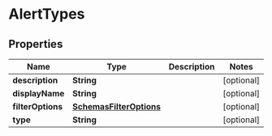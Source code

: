 # AlertTypes

## Properties
Name | Type | Description | Notes
------------ | ------------- | ------------- | -------------
**description** | **String** |  |  [optional]
**displayName** | **String** |  |  [optional]
**filterOptions** | [**SchemasFilterOptions**](SchemasFilterOptions.md) |  |  [optional]
**type** | **String** |  |  [optional]
